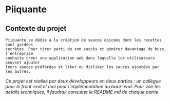 # Piiquante
## Contexte du projet
~~~~
Piiquante se dédie à la création de sauces épicées dont les recettes sont gardées
secrètes. Pour tirer parti de son succès et générer davantage de buzz, l'entreprise
souhaite créer une application web dans laquelle les utilisateurs peuvent ajouter
leurs sauces préférées et liker ou disliker les sauces ajoutées par les autres.
~~~~
_Ce projet est réalisé par deux développeurs en deux parties : un collègue pour le front-end et moi pour l'implémentation du back-end_.
_Pour voir les détails techniques, il faudrait consulter le README.md de chaque partie_.
